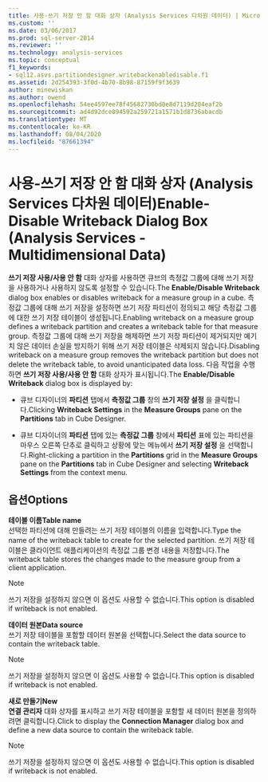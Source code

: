 ```yaml
---
title: 사용-쓰기 저장 안 함 대화 상자 (Analysis Services 다차원 데이터) | Microsoft Docs
ms.custom: ''
ms.date: 03/06/2017
ms.prod: sql-server-2014
ms.reviewer: ''
ms.technology: analysis-services
ms.topic: conceptual
f1_keywords:
- sql12.asvs.partitiondesigner.writebackenabledisable.f1
ms.assetid: 2d254393-3f0d-4b70-8b98-87159f9f3639
author: minewiskan
ms.author: owend
ms.openlocfilehash: 54ee4597ee78f45682730bd0e8d7119d204eaf2b
ms.sourcegitcommit: ad4d92dce894592a259721a1571b1d8736abacdb
ms.translationtype: MT
ms.contentlocale: ko-KR
ms.lasthandoff: 08/04/2020
ms.locfileid: "87661394"
---
```

# <a name="enable-disable-writeback-dialog-box-analysis-services---multidimensional-data"></a><span data-ttu-id="262ba-102">사용-쓰기 저장 안 함 대화 상자 (Analysis Services 다차원 데이터)</span><span class="sxs-lookup"><span data-stu-id="262ba-102">Enable-Disable Writeback Dialog Box (Analysis Services - Multidimensional Data)</span></span>
  <span data-ttu-id="262ba-103">**쓰기 저장 사용/사용 안 함** 대화 상자를 사용하면 큐브의 측정값 그룹에 대해 쓰기 저장을 사용하거나 사용하지 않도록 설정할 수 있습니다.</span><span class="sxs-lookup"><span data-stu-id="262ba-103">The **Enable/Disable Writeback** dialog box enables or disables writeback for a measure group in a cube.</span></span> <span data-ttu-id="262ba-104">측정값 그룹에 대해 쓰기 저장을 설정하면 쓰기 저장 파티션이 정의되고 해당 측정값 그룹에 대한 쓰기 저장 테이블이 생성됩니다.</span><span class="sxs-lookup"><span data-stu-id="262ba-104">Enabling writeback on a measure group defines a writeback partition and creates a writeback table for that measure group.</span></span> <span data-ttu-id="262ba-105">측정값 그룹에 대해 쓰기 저장을 해제하면 쓰기 저장 파티션이 제거되지만 예기치 않은 데이터 손실을 방지하기 위해 쓰기 저장 테이블은 삭제되지 않습니다.</span><span class="sxs-lookup"><span data-stu-id="262ba-105">Disabling writeback on a measure group removes the writeback partition but does not delete the writeback table, to avoid unanticipated data loss.</span></span> <span data-ttu-id="262ba-106">다음 작업을 수행하면 **쓰기 저장 사용/사용 안 함** 대화 상자가 표시됩니다.</span><span class="sxs-lookup"><span data-stu-id="262ba-106">The **Enable/Disable Writeback** dialog box is displayed by:</span></span>  
  
-   <span data-ttu-id="262ba-107">큐브 디자이너의 **파티션** 탭에서 **측정값 그룹** 창의 **쓰기 저장 설정** 을 클릭합니다.</span><span class="sxs-lookup"><span data-stu-id="262ba-107">Clicking **Writeback Settings** in the **Measure Groups** pane on the **Partitions** tab in Cube Designer.</span></span>  
  
-   <span data-ttu-id="262ba-108">큐브 디자이너의 **파티션** 탭에 있는 **측정값 그룹** 창에서 **파티션** 표에 있는 파티션을 마우스 오른쪽 단추로 클릭하고 상황에 맞는 메뉴에서 **쓰기 저장 설정** 을 선택합니다.</span><span class="sxs-lookup"><span data-stu-id="262ba-108">Right-clicking a partition in the **Partitions** grid in the **Measure Groups** pane on the **Partitions** tab in Cube Designer and selecting **Writeback Settings** from the context menu.</span></span>  
  
## <a name="options"></a><span data-ttu-id="262ba-109">옵션</span><span class="sxs-lookup"><span data-stu-id="262ba-109">Options</span></span>  
 <span data-ttu-id="262ba-110">**테이블 이름**</span><span class="sxs-lookup"><span data-stu-id="262ba-110">**Table name**</span></span>  
 <span data-ttu-id="262ba-111">선택한 파티션에 대해 만들려는 쓰기 저장 테이블의 이름을 입력합니다.</span><span class="sxs-lookup"><span data-stu-id="262ba-111">Type the name of the writeback table to create for the selected partition.</span></span> <span data-ttu-id="262ba-112">쓰기 저장 테이블은 클라이언트 애플리케이션의 측정값 그룹 변경 내용을 저장합니다.</span><span class="sxs-lookup"><span data-stu-id="262ba-112">The writeback table stores the changes made to the measure group from a client application.</span></span>  
  
> [!NOTE]  
>  <span data-ttu-id="262ba-113">쓰기 저장을 설정하지 않으면 이 옵션도 사용할 수 없습니다.</span><span class="sxs-lookup"><span data-stu-id="262ba-113">This option is disabled if writeback is not enabled.</span></span>  
  
 <span data-ttu-id="262ba-114">**데이터 원본**</span><span class="sxs-lookup"><span data-stu-id="262ba-114">**Data source**</span></span>  
 <span data-ttu-id="262ba-115">쓰기 저장 테이블을 포함할 데이터 원본을 선택합니다.</span><span class="sxs-lookup"><span data-stu-id="262ba-115">Select the data source to contain the writeback table.</span></span>  
  
> [!NOTE]  
>  <span data-ttu-id="262ba-116">쓰기 저장을 설정하지 않으면 이 옵션도 사용할 수 없습니다.</span><span class="sxs-lookup"><span data-stu-id="262ba-116">This option is disabled if writeback is not enabled.</span></span>  
  
 <span data-ttu-id="262ba-117">**새로 만들기**</span><span class="sxs-lookup"><span data-stu-id="262ba-117">**New**</span></span>  
 <span data-ttu-id="262ba-118">**연결 관리자** 대화 상자를 표시하고 쓰기 저장 테이블을 포함할 새 데이터 원본을 정의하려면 클릭합니다.</span><span class="sxs-lookup"><span data-stu-id="262ba-118">Click to display the **Connection Manager** dialog box and define a new data source to contain the writeback table.</span></span>  
  
> [!NOTE]  
>  <span data-ttu-id="262ba-119">쓰기 저장을 설정하지 않으면 이 옵션도 사용할 수 없습니다.</span><span class="sxs-lookup"><span data-stu-id="262ba-119">This option is disabled if writeback is not enabled.</span></span>  
  
  
